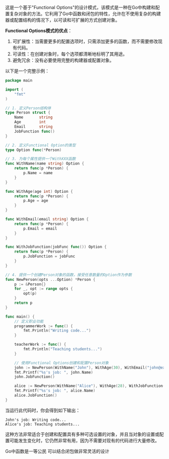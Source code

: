 这是一个基于"Functional Options"的设计模式，该模式是一种在Go中构建和配置复杂对象的方法。它利用了Go中函数和闭包的特性，允许在不使用复杂的构建器或配置结构的情况下，以可读和可扩展的方式创建对象。

**Functional Options模式的优点**：

1. 可扩展性：当需要更多的配置选项时，只需添加更多的函数，而不需要修改现有代码。
2. 可读性：在创建对象时，每个选项都清晰地标明了其用途。
3. 避免冗余：没有必要使用完整的构建器或配置对象。

以下是一个完整示例：

```go
package main

import (
	"fmt"
)

// 1. 定义Person结构体
type Person struct {
	Name       string
	Age        int
	Email      string
	JobFunction func()
}

// 2. 定义Functional Option的类型
type Option func(*Person)

// 3. 为每个属性提供一个WithXXX函数
func WithName(name string) Option {
	return func(p *Person) {
		p.Name = name
	}
}

func WithAge(age int) Option {
	return func(p *Person) {
		p.Age = age
	}
}

func WithEmail(email string) Option {
	return func(p *Person) {
		p.Email = email
	}
}

func WithJobFunction(jobFunc func()) Option {
	return func(p *Person) {
		p.JobFunction = jobFunc
	}
}

// 4. 提供一个创建Person对象的函数，接受任意数量的Option作为参数
func NewPerson(opts ...Option) *Person {
	p := &Person{}
	for _, opt := range opts {
		opt(p)
	}
	return p
}

func main() {
	// 定义职业功能
	programmerWork := func() {
		fmt.Println("Writing code...")
	}

	teacherWork := func() {
		fmt.Println("Teaching students...")
	}

	// 使用Functional Options创建和配置Person对象
	john := NewPerson(WithName("John"), WithAge(30), WithEmail("john@example.com"), WithJobFunction(programmerWork))
	fmt.Printf("%s's job: ", john.Name)
	john.JobFunction()

	alice := NewPerson(WithName("Alice"), WithAge(28), WithJobFunction(teacherWork))
	fmt.Printf("%s's job: ", alice.Name)
	alice.JobFunction()
}
```

当运行此代码时，你会得到如下输出：

```
John's job: Writing code...
Alice's job: Teaching students...
```

这种方法非常适合于创建和配置具有多种可选设置的对象，并且当对象的设置或配置可能发生变化时，它仍然非常有用，因为不需要对现有的代码进行大量修改。

Go中函数是一等公民 可以结合闭包做非常灵活的设计